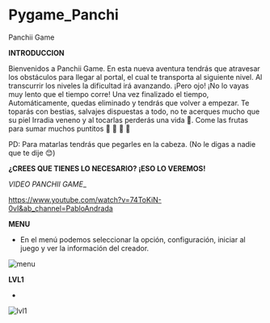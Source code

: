 # Pygame_Panchi
Panchii Game

__INTRODUCCION__

Bienvenidos a Panchii Game. En esta nueva aventura tendrás que atravesar los obstáculos para llegar al portal, el cual te transporta al siguiente nivel.
Al transcurrir los niveles la dificultad irá avanzando. ¡Pero ojo! ¡No lo vayas muy lento que el tiempo corre! Una vez finalizado el tiempo,
Automáticamente, quedas eliminado y tendrás que volver a empezar. Te toparás con bestias, salvajes dispuestas a todo, no te acerques mucho que su piel 
Irradia veneno y al tocarlas perderás una vida &#128147;. Come las frutas para sumar muchos puntitos &#127826; &#127822; &#127817; 	&#127819;

PD: Para matarlas tendrás que pegarles en la cabeza. (No le digas a nadie que te dije 	&#128522;)

__¿CREES QUE TIENES LO NECESARIO? ¡ESO LO VEREMOS!__
  

_VIDEO PANCHII GAME__

https://www.youtube.com/watch?v=74ToKiN-0vI&ab_channel=PabloAndrada



__MENU__

* En el menú podemos seleccionar la opción, configuración,  iniciar al juego y ver la información del creador.
  
![menu](https://github.com/Pandrada0/Pygame_Panchi/assets/108838669/1e5909c8-73d4-4fcd-b660-598ece59c617)


__LVL1__

*

![lvl1](https://github.com/Pandrada0/Pygame_Panchi/assets/108838669/b0e54c1c-d8c2-4a45-b8f3-9137bb3adea7)
